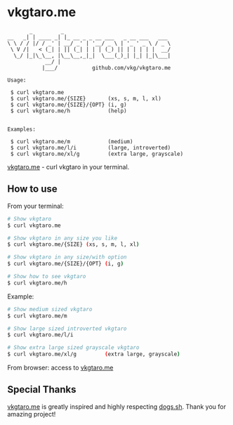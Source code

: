 # vkgtaro.me

```
       _         _                                  
__   _| | ____ _| |_ __ _ _ __ ___   _ __ ___   ___ 
\ \ / / |/ / _' | __/ _' | '__/ _ \ | '_ ' _ \ / _ \
 \ V /|   < (_| | || (_| | | | (_) || | | | | |  __/
  \_/ |_|\_\__, |\__\__,_|_|  \___(_)_| |_| |_|\___|
            __/ |
           |___/           github.com/vkg/vkgtaro.me

Usage:

 $ curl vkgtaro.me
 $ curl vkgtaro.me/{SIZE}       (xs, s, m, l, xl)
 $ curl vkgtaro.me/{SIZE}/{OPT} (i, g)
 $ curl vkgtaro.me/h            (help)


Examples:

 $ curl vkgtaro.me/m            (medium)
 $ curl vkgtaro.me/l/i          (large, introverted)
 $ curl vkgtaro.me/xl/g         (extra large, grayscale)
```

[vkgtaro.me](https://vkgtaro.me) - curl vkgtaro in your terminal.

## How to use

From your terminal:

```sh
# Show vkgtaro
$ curl vkgtaro.me

# Show vkgtaro in any size you like
$ curl vkgtaro.me/{SIZE} (xs, s, m, l, xl)

# Show vkgtaro in any size/with option
$ curl vkgtaro.me/{SIZE}/{OPT} (i, g)

# Show how to see vkgtaro
$ curl vkgtaro.me/h
```

Example:

```sh
# Show medium sized vkgtaro
$ curl vkgtaro.me/m

# Show large sized introverted vkgtaro
$ curl vkgtaro.me/l/i

# Show extra large sized grayscale vkgtaro
$ curl vkgtaro.me/xl/g         (extra large, grayscale)
```

From browser: access to [vkgtaro.me](vkgtaro.me)

## Special Thanks

[vkgtaro.me](vkgtaro.me) is greatly inspired and highly respecting [dogs.sh](dogs.sh).
Thank you for amazing project!
